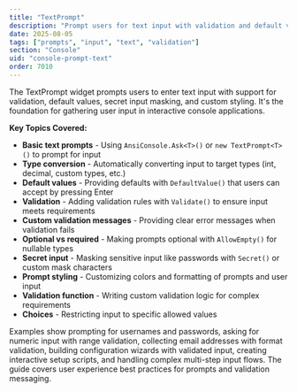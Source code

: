 ```yaml
---
title: "TextPrompt"
description: "Prompt users for text input with validation and default values"
date: 2025-08-05
tags: ["prompts", "input", "text", "validation"]
section: "Console"
uid: "console-prompt-text"
order: 7010
---
```


The TextPrompt widget prompts users to enter text input with support for validation, default values, secret input masking, and custom styling. It's the foundation for gathering user input in interactive console applications.

**Key Topics Covered:**

* **Basic text prompts** - Using `AnsiConsole.Ask<T>()` or `new TextPrompt<T>()` to prompt for input
* **Type conversion** - Automatically converting input to target types (int, decimal, custom types, etc.)
* **Default values** - Providing defaults with `DefaultValue()` that users can accept by pressing Enter
* **Validation** - Adding validation rules with `Validate()` to ensure input meets requirements
* **Custom validation messages** - Providing clear error messages when validation fails
* **Optional vs required** - Making prompts optional with `AllowEmpty()` for nullable types
* **Secret input** - Masking sensitive input like passwords with `Secret()` or custom mask characters
* **Prompt styling** - Customizing colors and formatting of prompts and user input
* **Validation function** - Writing custom validation logic for complex requirements
* **Choices** - Restricting input to specific allowed values

Examples show prompting for usernames and passwords, asking for numeric input with range validation, collecting email addresses with format validation, building configuration wizards with validated input, creating interactive setup scripts, and handling complex multi-step input flows. The guide covers user experience best practices for prompts and validation messaging.
